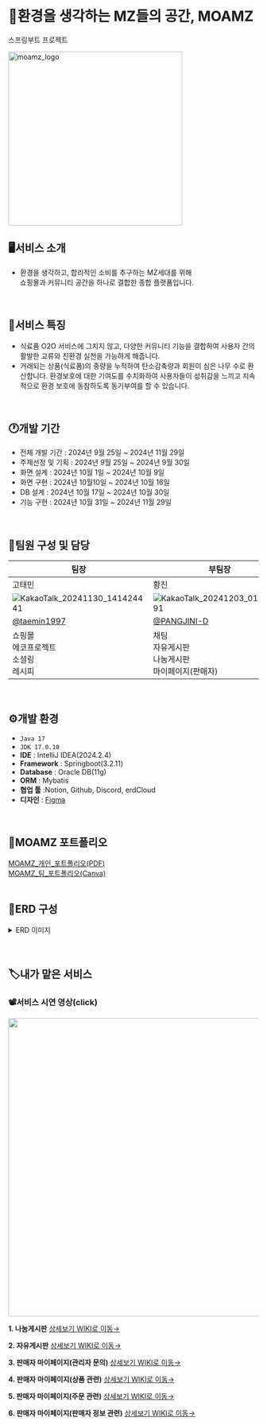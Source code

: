 # 🌱환경을 생각하는 MZ들의 공간, MOAMZ
스프링부트 프로젝트

<img width="350" alt="moamz_logo" src="https://github.com/user-attachments/assets/44613a14-3f1f-47a7-8712-3c2ba6cdd969">
<br>

## 🖥️서비스 소개
* 환경을 생각하고, 합리적인 소비를 추구하는 MZ세대를 위해<br> 쇼핑몰과 커뮤니티 공간을 하나로 결합한 종합 플랫폼입니다.
<br>


## 🛒서비스 특징
* 식료품 O2O 서비스에 그치지 않고, 다양한 커뮤니티 기능을 결합하여 사용자 간의 활발한 교류와 친환경 실천을 가능하게 해줍니다.
* 거래되는 상품(식료품)의 중량을 누적하여 탄소감축량과 회원이 심은 나무 수로 환산합니다. 환경보호에 대한 기여도를 수치화하여 사용자들이 성취감을 느끼고 지속적으로 환경 보호에 동참하도록 동기부여를 할 수 있습니다.
<br>


## 🕐개발 기간
* 전체 개발 기간 : 2024년 9월 25일 ~ 2024년 11월 29일
* 주제선정 및 기획 : 2024년 9월 25일 ~ 2024년 9월 30일
* 화면 설계 : 2024년 10월 1일 ~ 2024년 10월 9일
* 화면 구현 : 2024년 10월10일 ~ 2024년 10월 16일
* DB 설계 : 2024년 10월 17일 ~ 2024년 10월 30일 
* 기능 구현 : 2024년 10월 31일 ~ 2024년 11월 29일
<br>


## 👤팀원 구성 및 담당  
|팀장|부팀장|팀원|팀원|팀원|
|---|---|---|---|---|
|고태민|황진|김가은|조창희|박서연|
|![KakaoTalk_20241130_141424441](https://github.com/user-attachments/assets/448a506e-ad77-4184-a7ac-ed1ce3e0f7d5)|![KakaoTalk_20241203_012114591](https://github.com/user-attachments/assets/12377499-a1eb-4f2d-a455-a6b00701da17)|![KakaoTalk_20241130_141428641](https://github.com/user-attachments/assets/966c7cd5-dc22-473c-b07c-ab22fcb38063)|![KakaoTalk_20241203_014416580](https://github.com/user-attachments/assets/f64d7b54-1314-45f3-b82b-596f069b35cd)|![KakaoTalk_20241203_014416580_01](https://github.com/user-attachments/assets/fea03d6a-2351-4cf4-be3d-4f684c42cc7f)|
|[@taemin1997](https://github.com/taemin1997)|[@PANGJINI-D](https://github.com/PANGJINI-D)|[@liahkimi](https://github.com/liahkimi)|[@Changheejo](https://github.com/Changheejo)|[@syyyyp](https://github.com/syyyyp)|
|쇼핑몰<br>에코프로젝트<br>소셜링<br>레시피|채팅<br>자유게시판<br>나눔게시판<br>마이페이지(판매자)|관리자페이지|로그인<br>회원가입|메인페이지<br>서비스소개<br>공지사항<br>마이페이지(일반회원)|
<br>


## ⚙️개발 환경
* `Java 17`
* `JDK 17.0.10`
* __IDE__ : IntelliJ IDEA(2024.2.4)
* __Framework__ : Springboot(3.2.11)
* __Database__ : Oracle DB(11g)
* __ORM__ : Mybatis
* __협업 툴__ :Notion, Github, Discord, erdCloud
* __디자인__ : [Figma](https://www.figma.com/design/TpAAI0I31pGPUmDPsjAZmZ/%5B%ED%8C%8C%EC%9D%B4%EB%B8%8C%EA%B0%80%EC%9D%B4%EC%A6%88%5D%EC%84%9C%EB%B9%84%EC%8A%A4%ED%99%94%EB%A9%B4?node-id=144-1188&node-type=canvas&t=i7WRGLK0gFvdAiJ9-0)
<br>


## 📜MOAMZ 포트폴리오
[MOAMZ_개인_포트폴리오(PDF)](https://github.com/user-attachments/files/19853191/MOAMZ_._.pdf)
<br>
[MOAMZ_팀_포트폴리오(Canva)](https://www.canva.com/design/DAGXvUOFSSg/a5Jxx2UHzp4mDA62IzUfNg/view?utm_content=DAGXvUOFSSg&utm_campaign=share_your_design&utm_medium=link2&utm_source=shareyourdesignpanel)
<br><br>


## 💽ERD 구성
<details>
	<summary>ERD 이미지</summary>
  	<div markdown="1">
      <img src="https://github.com/user-attachments/assets/c4b0ae8d-dc29-4552-934e-b1b5901425ff">
  	</div>
</details>
<br><br>


## 🏷️내가 맡은 서비스

### 📽서비스 시연 영상(click)  
<a href="https://drive.google.com/file/d/1XbMmXhIb92AHV9wPxQtTiObbhR2Xt7-u/view?usp=drive_link" target="_blank">
  <img src="https://github.com/user-attachments/assets/dd6fed69-772d-4e3a-ab92-f7e17136348b" width="600"/>
</a>

  
**1. 나눔게시판** [상세보기 WIKI로 이동→](https://github.com/PANGJINI-D/moamz/wiki/%EB%82%98%EB%88%94%EA%B2%8C%EC%8B%9C%ED%8C%90)

**2. 자유게시판** [상세보기 WIKI로 이동→](https://github.com/PANGJINI-D/moamz/wiki/%EC%9E%90%EC%9C%A0%EA%B2%8C%EC%8B%9C%ED%8C%90)

**3. 판매자 마이페이지(관리자 문의)** [상세보기 WIKI로 이동→](https://github.com/PANGJINI-D/moamz/wiki/%ED%8C%90%EB%A7%A4%EC%9E%90-%EB%A7%88%EC%9D%B4%ED%8E%98%EC%9D%B4%EC%A7%80(%EA%B4%80%EB%A6%AC%EC%9E%90-%EB%AC%B8%EC%9D%98))

**4. 판매자 마이페이지(상품 관련)** [상세보기 WIKI로 이동→](https://github.com/PANGJINI-D/moamz/wiki/%ED%8C%90%EB%A7%A4%EC%9E%90-%EB%A7%88%EC%9D%B4%ED%8E%98%EC%9D%B4%EC%A7%80(%EC%83%81%ED%92%88-%EA%B4%80%EB%A0%A8))

**5. 판매자 마이페이지(주문 관련)** [상세보기 WIKI로 이동→](https://github.com/PANGJINI-D/moamz/wiki/%ED%8C%90%EB%A7%A4%EC%9E%90-%EB%A7%88%EC%9D%B4%ED%8E%98%EC%9D%B4%EC%A7%80(%EC%A3%BC%EB%AC%B8-%EA%B4%80%EB%A0%A8))

**6. 판매자 마이페이지(판매자 정보 관련)** [상세보기 WIKI로 이동→](https://github.com/PANGJINI-D/moamz/wiki/%ED%8C%90%EB%A7%A4%EC%9E%90-%EB%A7%88%EC%9D%B4%ED%8E%98%EC%9D%B4%EC%A7%80(%ED%8C%90%EB%A7%A4%EC%9E%90-%EC%A0%95%EB%B3%B4-%EA%B4%80%EB%A0%A8))
  
